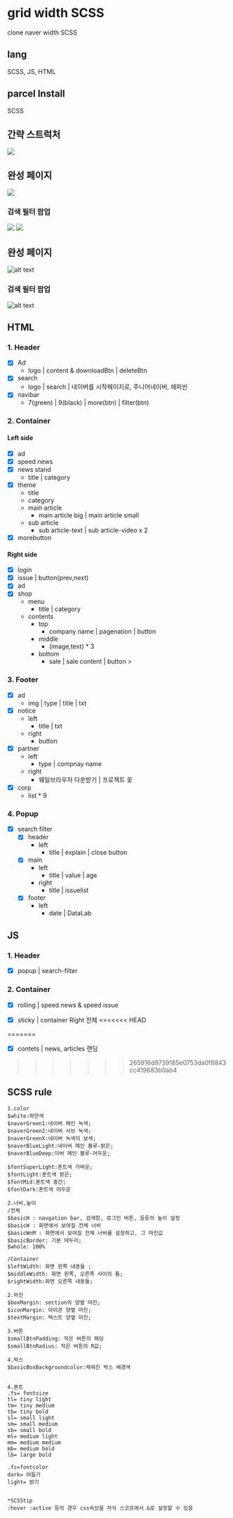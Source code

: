 # grid width SCSS
clone naver width SCSS

## lang
SCSS, JS, HTML

## parcel Install
SCSS

## 간략 스트럭처
<img src='https://raw.githubusercontent.com/Lee-ji-soo/naverpage-SCSS/master/structure2.jpeg'>

## 완성 페이지
<img src='https://raw.githubusercontent.com/Lee-ji-soo/naverpage-SCSS/master/naverGrid.jpg)'>
 
### 검색 필터 팝업
<img src='https://raw.githubusercontent.com/Lee-ji-soo/naverpage-SCSS/master/gif/grid1.gif'>
<img src='https://raw.githubusercontent.com/Lee-ji-soo/naverpage-SCSS/master/gif/grid2.gif'>

## 완성 페이지
 ![alt text](https://raw.githubusercontent.com/Lee-ji-soo/naverpage-SCSS/master/naverGrid.jpg)
 
### 검색 필터 팝업
 ![alt text](https://raw.githubusercontent.com/Lee-ji-soo/naverpage-SCSS/master/popup.jpg)

## HTML
### 1. Header 

- [x] Ad
   - logo | content & downloadBtn | deleteBtn
- [x] search
   - logo | search | 네이버를 시작페이지로, 주니어네이버, 헤피빈
- [x] navibar
  - 7(green) | 9(black) | more(btn) | filter(btn)


### 2. Container 

#### Left side

  - [x] ad
  - [x] speed news
  - [x] news stand 
       - title | category 
  - [x] theme
       - title
       - category
       - main article
         - main article big | main article small
       - sub article
           - sub article-text | sub article-video x 2
  - [x] morebutton

#### Right side
  - [x] login 
  - [x] issue | button(prev,next)
  - [x] ad
  - [x] shop
      - menu 
        - title | category 
      - contents
        - top
          - company name | pagenation | button 
        - middle
          - (image,text) * 3 
        - bottom
          - sale | sale content | button >

### 3. Footer 

  - [x] ad 
    - img | type | title | txt 
  - [x] notice
    - left
      - title | txt
    - right
      - button 
  - [x] partner
    - left
      - type | compnay name
    - right 
      - 웨일브라우저 다운받기 | 프로젝트 꽃 
  - [x] corp
    - list * 9

### 4. Popup

  - [x] search filter 
    - [x] header 
      - left
        - title | explain | close button
    - [x] main 
      - left
        - title | value | age  
      - right
        - title | issuelist
    - [x] footer 
      - left
        - date | DataLab


## JS

### 1. Header
  - [x] popup | search-filter 

### 2. Container 
  - [x] rolling | speed news & speed issue
  - [x] sticky  | container Right 전체
<<<<<<< HEAD
  

=======
  - [x] contets | news, articles 랜딩
 
>>>>>>> 265916d9739185e0753da0f6843cc419683b0ab4
## SCSS rule
```
1.color
$white:하얀색
$naverGreen1:네이버 메인 녹색;
$naverGreen2:네이버 서브 녹색;
$naverGreenX:네이버 녹색의 보색;
$naverBlueLight:네이버 메인 블루-밝은;
$naverBlueDeep:이버 메인 블루-어두운;

$fontSuperLight:폰트색 가벼운;
$fontLight:폰트색 밝은;
$fontMid:폰트색 중간;
$fontDark:폰트색 어두운

2.너비,높이
/전체
$basicH : navgation bar, 검색창, 로그인 버튼, 등등의 높이 설정
$basicW : 화면에서 보여질 전체 너비 
$basicWnM : 화면에서 보여질 전체 너비를 설정하고, 그 마진값
$basicBorder: 기본 테두리;
$whole: 100%

/Container
$leftWidth: 화면 왼쪽 내용들 ;
$middleWidth: 화면 왼쪽, 오른쪽 사이의 틈;
$rightWidth:화면 오른쪽 내용들;

2.마진
$boxMargin: section의 양옆 마진;
$iconMargin: 아이콘 양옆 마진;
$textMargin: 텍스트 양옆 마진;

3.버튼
$smallBtnPadding: 작은 버튼의 패딩
$smallBtnRadius: 작은 버튼의 R값;

4.박스
$basicBoxBackgroundcolor:채워진 박스 배경색


4.폰트
.fs= fontsize
tl= tiny light
tm= tiny medium
tb= tiny bold
sl= small light
sm= small medium
sb= small bold
ml= medium light
mm= medium medium
mb= medium bold
lb= large bold

.fc=fontcolor
dark= 어둡기
light= 밝기


*SCSStip 
:hover :active 등의 경우 css속성을 자식 스코프에서 &로 설정할 수 있음
```
